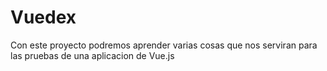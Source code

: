 # Vuedex
Con este proyecto podremos aprender varias cosas que nos serviran para las pruebas de una aplicacion de Vue.js

